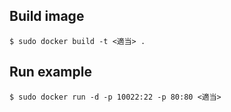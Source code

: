 ## Build image

```
$ sudo docker build -t <適当> .
```

## Run example
```
$ sudo docker run -d -p 10022:22 -p 80:80 <適当>
```

